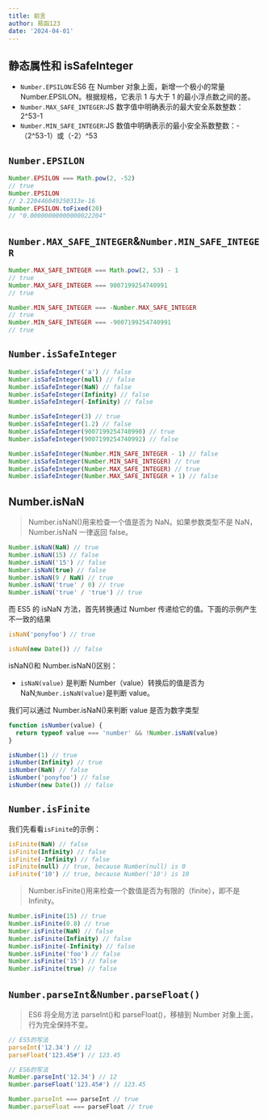 ```yaml
---
title: 前言
author: 易函123
date: '2024-04-01'
---
```


## 静态属性和 isSafeInteger

- `Number.EPSILON`:ES6 在 Number 对象上面，新增一个极小的常量 Number.EPSILON。根据规格，它表示 1 与大于 1 的最小浮点数之间的差。
- `Number.MAX_SAFE_INTEGER`:JS 数字值中明确表示的最大安全系数整数： 2^53-1
- `Number.MIN_SAFE_INTEGER`:JS 数值中明确表示的最小安全系数整数：-（2^53-1）或（-2）^53

## `Number.EPSILON`

```javascript
Number.EPSILON === Math.pow(2, -52)
// true
Number.EPSILON
// 2.220446049250313e-16
Number.EPSILON.toFixed(20)
// "0.00000000000000022204"
```

## `Number.MAX_SAFE_INTEGER`&`Number.MIN_SAFE_INTEGER`

```javascript
Number.MAX_SAFE_INTEGER === Math.pow(2, 53) - 1
// true
Number.MAX_SAFE_INTEGER === 9007199254740991
// true

Number.MIN_SAFE_INTEGER === -Number.MAX_SAFE_INTEGER
// true
Number.MIN_SAFE_INTEGER === -9007199254740991
// true
```

## `Number.isSafeInteger`

```javascript
Number.isSafeInteger('a') // false
Number.isSafeInteger(null) // false
Number.isSafeInteger(NaN) // false
Number.isSafeInteger(Infinity) // false
Number.isSafeInteger(-Infinity) // false

Number.isSafeInteger(3) // true
Number.isSafeInteger(1.2) // false
Number.isSafeInteger(9007199254740990) // true
Number.isSafeInteger(9007199254740992) // false

Number.isSafeInteger(Number.MIN_SAFE_INTEGER - 1) // false
Number.isSafeInteger(Number.MIN_SAFE_INTEGER) // true
Number.isSafeInteger(Number.MAX_SAFE_INTEGER) // true
Number.isSafeInteger(Number.MAX_SAFE_INTEGER + 1) // false
```

## Number.isNaN

> Number.isNaN()用来检查一个值是否为 NaN。如果参数类型不是 NaN，Number.isNaN 一律返回 false。

```javascript
Number.isNaN(NaN) // true
Number.isNaN(15) // false
Number.isNaN('15') // false
Number.isNaN(true) // false
Number.isNaN(9 / NaN) // true
Number.isNaN('true' / 0) // true
Number.isNaN('true' / 'true') // true
```

而 ES5 的 isNaN 方法，首先转换通过 Number 传递给它的值。下面的示例产生不一致的结果

```javascript
isNaN('ponyfoo') // true

isNaN(new Date()) // false
```

isNaN()和 Number.isNaN()区别：

- `isNaN(value)` 是判断 Number（value）转换后的值是否为 NaN;`Number.isNaN(value)`是判断 value。

我们可以通过 Number.isNaN()来判断 value 是否为数字类型

```javascript
function isNumber(value) {
  return typeof value === 'number' && !Number.isNaN(value)
}

isNumber(1) // true
isNumber(Infinity) // true
isNumber(NaN) // false
isNumber('ponyfoo') // false
isNumber(new Date()) // false
```

## `Number.isFinite`

我们先看看`isFinite`的示例：

```javascript
isFinite(NaN) // false
isFinite(Infinity) // false
isFinite(-Infinity) // false
isFinite(null) // true, because Number(null) is 0
isFinite('10') // true, because Number('10') is 10
```

> Number.isFinite()用来检查一个数值是否为有限的（finite），即不是 Infinity。

```javascript
Number.isFinite(15) // true
Number.isFinite(0.8) // true
Number.isFinite(NaN) // false
Number.isFinite(Infinity) // false
Number.isFinite(-Infinity) // false
Number.isFinite('foo') // false
Number.isFinite('15') // false
Number.isFinite(true) // false
```

## `Number.parseInt`&`Number.parseFloat()`

> ES6 将全局方法 parseInt()和 parseFloat()，移植到 Number 对象上面，行为完全保持不变。

```javascript
// ES5的写法
parseInt('12.34') // 12
parseFloat('123.45#') // 123.45

// ES6的写法
Number.parseInt('12.34') // 12
Number.parseFloat('123.45#') // 123.45

Number.parseInt === parseInt // true
Number.parseFloat === parseFloat // true
```

